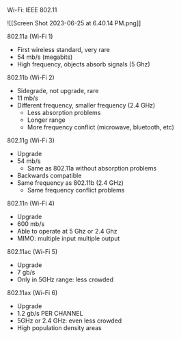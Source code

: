 
Wi-Fi: IEEE 802.11

![[Screen Shot 2023-06-25 at 6.40.14 PM.png]]

802.11a (Wi-Fi 1)
- First wireless standard, very rare
- 54 mb/s (megabits)
- High frequency, objects absorb signals (5 Ghz)

802.11b (Wi-Fi 2)
- Sidegrade, not upgrade, rare
- 11 mb/s
- Different frequency, smaller frequency (2.4 GHz)
	- Less absorption problems
	- Longer range
	- More frequency conflict (microwave, bluetooth, etc)

802.11g (Wi-Fi 3)
- Upgrade
- 54 mb/s
	- Same as 802.11a without absorption problems
- Backwards compatible 
- Same frequency as 802.11b (2.4 GHz)
	- Same frequency conflict problems

802.11n (Wi-Fi 4)
- Upgrade
- 600 mb/s
- Able to operate at 5 Ghz or 2.4 Ghz
- MIMO: multiple input multiple output

802.11ac (Wi-Fi 5)
- Upgrade
- 7 gb/s
- Only in 5GHz range: less crowded

802.11ax (Wi-Fi 6)
- Upgrade
- 1.2 gb/s PER CHANNEL
- 5GHz or 2.4 GHz: even less crowded
- High population density areas



